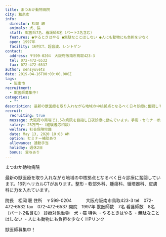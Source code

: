 ```yaml
---
title: まつおか動物病院
city: 和泉市
info:
  director: 松岡 聰
  animals: 犬、猫
  staff: 獣医師7名、看護師8名（パート2名含む）
  features: ●やるときはやる ●無駄なことはしない ●人にも動物にも負担を少なく
  open: 1997年
  facility: 16列CT、超⾳波、レントゲン
contact:
  address: 〒599-0204　大阪府阪南市鳥取423-3
  tel: 072-472-6532
  fax: 072-472-6537
author: sensyuvets
date: 2019-04-16T00:00:00.000Z
tags:
  - 阪南市
recruitment:
  - 獣医師募集中!
categories:
  - ""
description: 最新の獣医療を取り入れながら地域の中核拠点となるべく日々診療に奮闘しています。16列ヘリカルCTがあります。整形・軟部外科、腫瘍科、循環器科、皮膚科に力を入れています。
recruit:
  recruiting: true
  message: 大阪府の南端で1.5次病院を目指し日夜診療に励んでいます。手術・セミナー参加積極的にできます。総合診療を行なっておりますが、特に整形・軟部外科、腫瘍科、循環器科に力を入れています。
  salary: 25万円〜（経験者応相談）
  welfare: 社会保険完備
  date: May 13, 2020 10:03 AM
  option: セミナー補助あり
  allowance: 通勤⼿当
  holiday: 週休2日
  bonus: 賞与あり
---
```


まつおか動物病院

最新の獣医療を取り入れながら地域の中核拠点となるべく日々診療に奮闘しています。16列ヘリカルCTがあります。整形・軟部外科、腫瘍科、循環器科、皮膚科に力を入れています。

院長　松岡 聰
住所　〒599-0204
　　　大阪府阪南市鳥取423-3
tel　072-472-6532
fax　072-472-6537
開院　1997年
獣医師数　7名
看護師数　8名（パート2名含む）
診療対象動物　犬・猫
特色
・やるときはやる
・無駄なことはしない
・人にも動物にも負担を少なく
HPリンク

獣医師募集中！